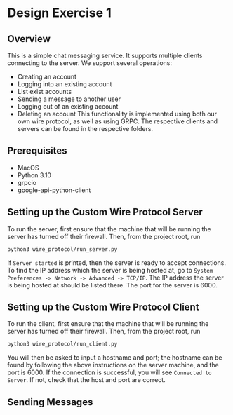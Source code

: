 # Design Exercise 1

## Overview
This is a simple chat messaging service. It supports multiple clients connecting to the server. We support several operations:
- Creating an account
- Logging into an existing account
- List exist accounts
- Sending a message to another user
- Logging out of an existing account
- Deleting an account
This functionality is implemented using both our own wire protocol, as well as using GRPC. The respective clients and servers can be found in the respective folders.

## Prerequisites
- MacOS
- Python 3.10
- grpcio
- google-api-python-client

## Setting up the Custom Wire Protocol Server
To run the server, first ensure that the machine that will be running the server has turned off their firewall. Then, from the project root, run 
```sh
python3 wire_protocol/run_server.py
```
If ```Server started``` is printed, then the server is ready to accept connections. To find the IP address which the server is being hosted at, go to 
```System Preferences -> Network -> Advanced -> TCP/IP```. The IP address the server is being hosted at should be listed there. The port for the server is 6000.

## Setting up the Custom Wire Protocol Client
To run the client, first ensure that the machine that will be running the server has turned off their firewall. Then, from the project root, run 
```sh
python3 wire_protocol/run_client.py
```
You will then be asked to input a hostname and port; the hostname can be found by following the above instructions on the server machine, and the port is 6000. If the connection is successful, you will see ```Connected to Server```. If not, check that the host and port are correct. 

## Sending Messages

